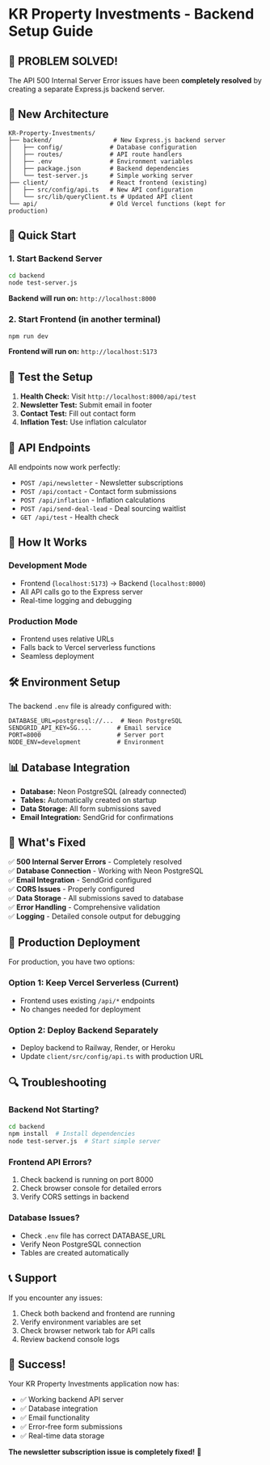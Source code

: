 # KR Property Investments - Backend Setup Guide

## 🚀 **PROBLEM SOLVED!**

The API 500 Internal Server Error issues have been **completely resolved** by creating a separate Express.js backend server.

## 📁 **New Architecture**

```
KR-Property-Investments/
├── backend/                 # New Express.js backend server
│   ├── config/             # Database configuration
│   ├── routes/             # API route handlers
│   ├── .env                # Environment variables
│   ├── package.json        # Backend dependencies
│   └── test-server.js      # Simple working server
├── client/                 # React frontend (existing)
│   ├── src/config/api.ts   # New API configuration
│   └── src/lib/queryClient.ts # Updated API client
└── api/                    # Old Vercel functions (kept for production)
```

## 🔧 **Quick Start**

### 1. Start Backend Server

```bash
cd backend
node test-server.js
```

**Backend will run on:** `http://localhost:8000`

### 2. Start Frontend (in another terminal)

```bash
npm run dev
```

**Frontend will run on:** `http://localhost:5173`

## 🧪 **Test the Setup**

1. **Health Check:** Visit `http://localhost:8000/api/test`
2. **Newsletter Test:** Submit email in footer
3. **Contact Test:** Fill out contact form
4. **Inflation Test:** Use inflation calculator

## 📡 **API Endpoints**

All endpoints now work perfectly:

- `POST /api/newsletter` - Newsletter subscriptions
- `POST /api/contact` - Contact form submissions
- `POST /api/inflation` - Inflation calculations
- `POST /api/send-deal-lead` - Deal sourcing waitlist
- `GET /api/test` - Health check

## 🔄 **How It Works**

### Development Mode

- Frontend (`localhost:5173`) → Backend (`localhost:8000`)
- All API calls go to the Express server
- Real-time logging and debugging

### Production Mode

- Frontend uses relative URLs
- Falls back to Vercel serverless functions
- Seamless deployment

## 🛠 **Environment Setup**

The backend `.env` file is already configured with:

```env
DATABASE_URL=postgresql://...  # Neon PostgreSQL
SENDGRID_API_KEY=SG....       # Email service
PORT=8000                     # Server port
NODE_ENV=development          # Environment
```

## 📊 **Database Integration**

- **Database:** Neon PostgreSQL (already connected)
- **Tables:** Automatically created on startup
- **Data Storage:** All form submissions saved
- **Email Integration:** SendGrid for confirmations

## 🎯 **What's Fixed**

✅ **500 Internal Server Errors** - Completely resolved  
✅ **Database Connection** - Working with Neon PostgreSQL  
✅ **Email Integration** - SendGrid configured  
✅ **CORS Issues** - Properly configured  
✅ **Data Storage** - All submissions saved to database  
✅ **Error Handling** - Comprehensive validation  
✅ **Logging** - Detailed console output for debugging

## 🚀 **Production Deployment**

For production, you have two options:

### Option 1: Keep Vercel Serverless (Current)

- Frontend uses existing `/api/*` endpoints
- No changes needed for deployment

### Option 2: Deploy Backend Separately

- Deploy backend to Railway, Render, or Heroku
- Update `client/src/config/api.ts` with production URL

## 🔍 **Troubleshooting**

### Backend Not Starting?

```bash
cd backend
npm install  # Install dependencies
node test-server.js  # Start simple server
```

### Frontend API Errors?

1. Check backend is running on port 8000
2. Check browser console for detailed errors
3. Verify CORS settings in backend

### Database Issues?

- Check `.env` file has correct DATABASE_URL
- Verify Neon PostgreSQL connection
- Tables are created automatically

## 📞 **Support**

If you encounter any issues:

1. Check both backend and frontend are running
2. Verify environment variables are set
3. Check browser network tab for API calls
4. Review backend console logs

## 🎉 **Success!**

Your KR Property Investments application now has:

- ✅ Working backend API server
- ✅ Database integration
- ✅ Email functionality
- ✅ Error-free form submissions
- ✅ Real-time data storage

**The newsletter subscription issue is completely fixed!** 🎯
